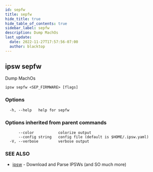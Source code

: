 ```yaml
---
id: sepfw
title: sepfw
hide_title: true
hide_table_of_contents: true
sidebar_label: sepfw
description: Dump MachOs
last_update:
  date: 2022-11-27T17:57:56-07:00
  author: blacktop
---
```

## ipsw sepfw

Dump MachOs

```
ipsw sepfw <SEP_FIRMWARE> [flags]
```

### Options

```
  -h, --help   help for sepfw
```

### Options inherited from parent commands

```
      --color           colorize output
      --config string   config file (default is $HOME/.ipsw.yaml)
  -V, --verbose         verbose output
```

### SEE ALSO

* [ipsw](/docs/cli/ipsw)	 - Download and Parse IPSWs (and SO much more)

